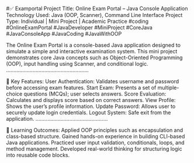 #✅ Examportal
Project Title: Online Exam Portal – Java Console Application
Technology Used: Java (OOP, Scanner), Command Line Interface
Project Type: Individual | Mini Project | Academic Practice
#coding 
#OnlineExamPortal
#JavaDeveloper
#MiniProject
#CoreJava
#JavaConsoleApp
#JavaCoding
#JavaWithOOP


The Online Exam Portal is a console-based Java application designed to simulate a simple and interactive examination system. This mini project demonstrates core Java concepts such as Object-Oriented Programming (OOP), input handling using Scanner, and conditional logic.
........................................................

🔧 Key Features:
User Authentication: Validates username and password before accessing exam features.
Start Exam: Presents a set of multiple-choice questions (MCQs); user selects answers.
Score Evaluation: Calculates and displays score based on correct answers.
View Profile: Shows the user’s profile information.
Update Password: Allows user to securely update login credentials.
Logout System: Safe exit from the application.
.................................................

🎯 Learning Outcomes:
Applied OOP principles such as encapsulation and class-based structure.
Gained hands-on experience in building CLI-based Java applications.
Practiced user input validation, conditionals, loops, and method management.
Developed real-world thinking for structuring logic into reusable code blocks.

